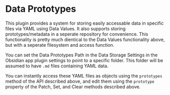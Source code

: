 # Data Prototypes
This plugin provides a system for storing easily accessable data in specific files via YAML using Data Values. It also supports storing prototypes/metadata in a seperate repository for convenience. This functionality is pretty much dientical to the Data Values functionality above, but with a seperate filesystem and access function.

You can set the Data Prototypes Path in the Data Storage Settings in the Obsidian app plugin settings to point to a specific folder. This folder will be assumed to have `.md` files containing YAML data.

You can instantly access these YAML files as objects using the `prototypes` method of the API described above, and edit them using the `prototype` property of the Patch, Set, and Clear methods described above.